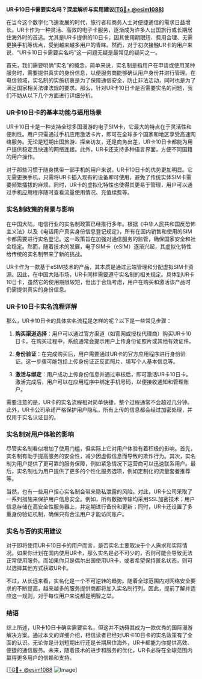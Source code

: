 **UR卡10日卡需要实名吗？深度解析与实用建议[[TG💪+ @esim1088](https://t.me/s/esim1088)]**

在当今这个数字化飞速发展的时代，旅行者和商务人士对便捷通信的需求日益增长。UR卡作为一种灵活、高效的电子卡服务，逐渐成为许多人出国旅行或长期居住海外时的首选。尤其是UR卡提供的10日卡，因其使用期限短、费用合理、无需更换手机等优点，受到越来越多用户的青睐。然而，对于初次接触UR卡的用户来说，“UR卡10日卡需要实名吗”这一问题无疑是最常见的疑问之一。

首先，我们需要明确“实名”的概念。简单来说，实名制是指用户在申请或使用某种服务时，需要提供真实的身份信息，以便服务商能够确认用户身份并进行管理。在电信领域，实名制的实施初衷是为了保障通信安全，防止非法活动，同时也是为了满足国家相关法律法规的要求。那么，针对UR卡10日卡是否需要实名的问题，我们不妨从以下几个方面进行详细分析。

### UR卡10日卡的基本功能与适用场景

UR卡10日卡是一种支持全球多国漫游的电子SIM卡，它最大的特点在于灵活性和便利性。用户只需通过手机应用激活卡片，即可在全球多个国家和地区享受高速网络服务。无论是短期出国旅游、探亲访友，还是商务出差，UR卡10日卡都能为用户提供稳定且快速的网络连接。此外，UR卡还支持多种语言界面，方便不同国籍的用户操作。

对于那些习惯于随身携带一部手机的用户来说，UR卡10日卡的优势更加明显。它无需更换手机，只需将UR卡插入现有的设备即可使用，避免了传统实体SIM卡需要频繁插拔的麻烦。同时，UR卡的虚拟化特性也使得其更易于管理，用户可以通过手机应用程序随时查看流量使用情况、充值续费等。

### 实名制政策的背景与影响

在中国大陆，电信行业的实名制政策已经推行多年。根据《中华人民共和国反恐怖主义法》以及《电话用户真实身份信息登记规定》，所有在国内销售和使用的SIM卡都需要进行实名登记。这一政策旨在加强对通信服务的监管，确保国家安全和社会稳定。然而，随着技术的发展，电子SIM卡（eSIM）逐渐兴起，其虚拟化特性给传统的实名制带来了新的挑战。

UR卡作为一款基于eSIM技术的产品，其本质是通过云端管理和分配虚拟SIM卡资源。因此，在中国大陆市场，UR卡同样需要遵守实名制的相关规定。具体到UR卡10日卡，虽然它的使用期限较短，但出于合规考虑，用户在购买和激活该产品时仍需提供真实的身份信息。

### UR卡10日卡实名流程详解

那么，UR卡10日卡的具体实名流程是怎样的呢？以下是一些常见步骤：

1. **购买渠道选择**：用户可以通过官方渠道（如官网或授权代理商）购买UR卡10日卡。在购买过程中，系统通常会提示用户上传身份证照片或其他有效证件。
   
2. **身份验证**：在完成购买后，用户需要通过UR卡的官方应用程序进行身份验证。这一步骤可能包括上传身份证正反面照片、填写个人基本信息等。

3. **激活与绑定**：用户成功上传身份信息并通过审核后，即可激活UR卡10日卡。激活完成后，用户可以在应用程序中绑定手机号码，以便接收通知和管理账户。

需要注意的是，UR卡的实名流程相对简单快捷，整个过程通常不会超过几分钟。此外，UR卡公司承诺严格保护用户隐私，所有上传的信息都会经过加密处理，并仅用于实名认证目的。

### 实名制对用户体验的影响

尽管实名制看似增加了使用门槛，但实际上它对用户体验有着积极的影响。首先，实名制有助于提高服务的安全性，减少因虚假信息而导致的欺诈行为。其次，实名制为用户提供了更可靠的服务保障，例如紧急情况下运营商可以迅速联系用户。最后，实名制也为用户提供了更多的个性化服务选项，例如定制化的流量套餐推荐等。

当然，也有一些用户担心实名制会带来隐私泄露的风险。对此，UR卡公司采取了一系列措施来保护用户信息安全。例如，所有数据传输均采用SSL加密技术；用户信息存储在高安全性服务器上，并定期进行备份和更新；同时，UR卡还设置了多重身份验证机制，确保只有合法用户才能访问账户。

### 实名与否的实用建议

对于即将使用UR卡10日卡的用户而言，是否实名主要取决于个人需求和实际情况。如果你计划在国内使用UR卡，那么实名是必不可少的，否则可能会导致无法正常使用服务。而如果你只是偶尔出国使用UR卡，或者希望保持匿名状态，则可以选择其他方式获取UR卡。

不过，从长远来看，实名化是一个不可逆转的趋势。随着全球范围内对网络安全要求的不断提高，越来越多的服务提供商都将加入实名制行列。因此，提前了解并适应这一规则，对于每位用户来说都是明智之举。

### 结语

综上所述，UR卡10日卡确实需要实名，但这并不妨碍其成为一款优秀的国际漫游解决方案。通过本文的详细介绍，相信读者已经对UR卡10日卡的实名政策有了全面的认识。无论你是计划短期出行还是长期居住海外，UR卡都能为你提供高效、便捷的通信服务。未来，随着技术的进步和服务的优化，UR卡必将在全球范围内赢得更多用户的信赖和支持。

[[TG💪+ @esim1088](https://t.me/s/esim1088) ![Image](https://i.postimg.cc/4NQfJmqS/Snipaste-2025-05-13-00-14-12.png)]